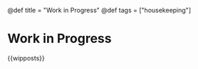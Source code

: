 @def title = "Work in Progress"
@def tags = ["housekeeping"]

# Work in Progress

<div class="row row-cols-1 row-cols-sm-2 row-cols-lg-3 g-4">
    {{wipposts}}
</div>
